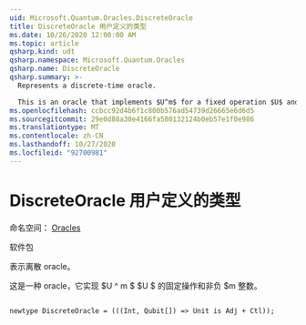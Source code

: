 ```yaml
---
uid: Microsoft.Quantum.Oracles.DiscreteOracle
title: DiscreteOracle 用户定义的类型
ms.date: 10/26/2020 12:00:00 AM
ms.topic: article
qsharp.kind: udt
qsharp.namespace: Microsoft.Quantum.Oracles
qsharp.name: DiscreteOracle
qsharp.summary: >-
  Represents a discrete-time oracle.

  This is an oracle that implements $U^m$ for a fixed operation $U$ and a non-negative integer $m$.
ms.openlocfilehash: ccbcc92d4b6f1c800b576ad54739d26665e6d6d5
ms.sourcegitcommit: 29e0d88a30e4166fa580132124b0eb57e1f0e986
ms.translationtype: MT
ms.contentlocale: zh-CN
ms.lasthandoff: 10/27/2020
ms.locfileid: "92700981"
---
```

# <a name="discreteoracle-user-defined-type"></a>DiscreteOracle 用户定义的类型

命名空间： [Oracles](xref:Microsoft.Quantum.Oracles)

软件包 [](https://nuget.org/packages/)


表示离散 oracle。

这是一种 oracle，它实现 $U ^ m $ $U $ 的固定操作和非负 $m 整数。

```qsharp

newtype DiscreteOracle = (((Int, Qubit[]) => Unit is Adj + Ctl));
```

